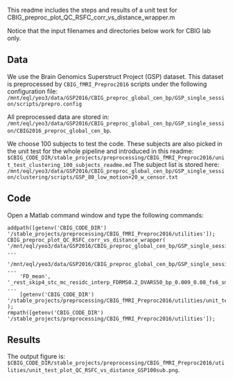 This readme includes the steps and results of a unit test for CBIG_preproc_plot_QC_RSFC_corr_vs_distance_wrapper.m

Notice that the input filenames and directories below work for CBIG lab only.

## Data

We use the Brain Genomics Superstruct Project (GSP) dataset. This dataset is preprocessed by `CBIG_fMRI_Preproc2016` scripts under the following configuration file:
`/mnt/eql/yeo3/data/GSP2016/CBIG_preproc_global_cen_bp/GSP_single_session/scripts/prepro.config`

All preprocessed data are stored in:
`/mnt/eql/yeo3/data/GSP2016/CBIG_preproc_global_cen_bp/GSP_single_session/CBIG2016_preproc_global_cen_bp`.

We choose 100 subjects to test the code. These subjects are also picked in the unit test for the whole pipeline and introduced in this readme:
`$CBIG_CODE_DIR/stable_projects/preprocessing/CBIG_fMRI_Preproc2016/unit_test_clustering_100_subjects_readme.md`
The subject list is stored here:
`/mnt/eql/yeo3/data/GSP2016/CBIG_preproc_global_cen_bp/GSP_single_session/clustering/scripts/GSP_80_low_motion+20_w_censor.txt`

## Code

Open a Matlab command window and type the following commands:

```
addpath([getenv('CBIG_CODE_DIR') '/stable_projects/preprocessing/CBIG_fMRI_Preproc2016/utilities']);
CBIG_preproc_plot_QC_RSFC_corr_vs_distance_wrapper( '/mnt/eql/yeo3/data/GSP2016/CBIG_preproc_global_cen_bp/GSP_single_session/CBIG2016_preproc_global_cen_bp', ...
    '/mnt/eql/yeo3/data/GSP2016/CBIG_preproc_global_cen_bp/GSP_single_session/clustering/scripts/GSP_80_low_motion+20_w_censor.txt', ...
    'FD_mean', '_rest_skip4_stc_mc_residc_interp_FDRMS0.2_DVARS50_bp_0.009_0.08_fs6_sm6_all2all', ...
    [getenv('CBIG_CODE_DIR') '/stable_projects/preprocessing/CBIG_fMRI_Preproc2016/utilities/unit_test_plot_QC_RSFC_vs_distance_GSP100sub'] );
rmpath([getenv('CBIG_CODE_DIR') '/stable_projects/preprocessing/CBIG_fMRI_Preproc2016/utilities']);
```

## Results

The output figure is:
`$CBIG_CODE_DIR/stable_projects/preprocessing/CBIG_fMRI_Preproc2016/utilities/unit_test_plot_QC_RSFC_vs_distance_GSP100sub.png`.
